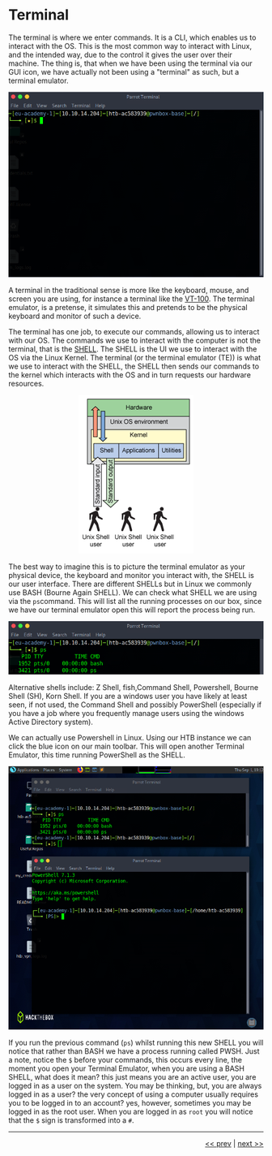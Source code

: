 # Terminal

The terminal is where we enter commands. It is a CLI, which enables us to interact with the OS. This is the most common way to interact with Linux, and the intended way, due to the control it gives the user over their machine. The thing is, that when we have been using the terminal via our GUI icon, we have actually not been using a "terminal" as such, but a terminal emulator.

![Terminal Emulator](../images/terminalEmulator.png)

A terminal in the traditional sense is more like the keyboard, mouse, and screen you are using, for instance a terminal like the [VT-100](https://en.wikipedia.org/wiki/VT100). The terminal emulator, is a pretense, it simulates this and pretends to be the physical keyboard and monitor of such a device.

The terminal has one job, to execute our commands, allowing us to interact with our OS. The commands we use to interact with the computer is not the terminal, that is the [SHELL](https://www.geeksforgeeks.org/difference-between-terminal-console-shell-and-command-line/#:~:text=A%20terminal%20is%20a%20wrapper,processes%20commands%20and%20outputs%20results.). The SHELL is the UI we use to interact with the OS via the Linux Kernel. The terminal (or the terminal emulator (TE)) is what we use to interact with the SHELL, the SHELL then sends our commands to the kernel which interacts with the OS and in turn requests our hardware resources.

<div align="center">

![Terminal To Shell](../images/terminalToShell.gif)

</div>

The best way to imagine this is to picture the terminal emulator as your physical device, the keyboard and monitor you interact with, the SHELL is our user interface. There are different SHELLs but in Linux we commonly use BASH (Bourne Again SHELL). We can check what SHELL we are using via the ```ps```command. This will list all the running processes on our box, since we have our terminal emulator open this will report the process being run.

![PS Command](../images/ps.png)

Alternative shells include: Z Shell, fish,Command Shell, Powershell, Bourne Shell (SH), Korn Shell. If you are a windows user you have likely at least seen, if not used, the Command Shell and possibly PowerShell (especially if you have a job where you frequently manage users using the windows Active Directory system).

We can actually use Powershell in Linux. Using our HTB instance we can click the blue icon on our main toolbar. This will open another Terminal Emulator, this time running PowerShell as the SHELL.

![Powershell](../images/parrotPowershell.png)

If you run the previous command (```ps```) whilst running this new SHELL you will notice that rather than BASH we have a process running called PWSH. Just a note, notice the ```$``` before your commands, this occurs every line, the moment you open your Terminal Emulator, when you are using a BASH SHELL, what does it mean? this just means you are an active user, you are logged in as a user on the system. You may be thinking, but, you are always logged in as a user? the very concept of using a computer usually requires you to be logged in to an account? yes, however, sometimes you may be logged in as the root user. When you are logged in as ```root``` you will notice that the ```$``` sign is transformed into a ```#```.

___

<div align="right">

[<< prev](./6_filesystemRoot.md) | [next >>](./8_SHELL.md)
</div>